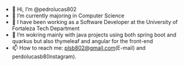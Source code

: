 - 👋 Hi, I’m @pedrolucas802
- 👀 I’m currently majoring in Computer Science
- 🌱 I have been working as a Software Developer at the University of Fortaleza Tech Department
- 💞️ I’m wokring mainly with java projects using both spring boot and quarkus but also thymeleaf and angular for the front-end
- 📫 How to reach me: plsb802@gmail.com(E-mail) and perdolucasb8(Instagram).

<!---
pedrolucas802/pedrolucas802 is a ✨ special ✨ repository because its `README.md` (this file) appears on your GitHub profile.
You can click the Preview link to take a look at your changes.
--->
